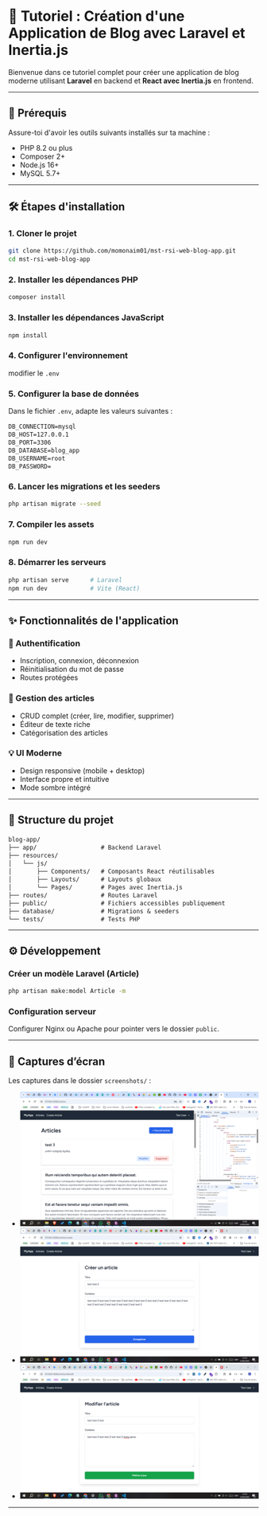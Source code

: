 # 🚀 Tutoriel : Création d'une Application de Blog avec Laravel et Inertia.js

Bienvenue dans ce tutoriel complet pour créer une application de blog moderne utilisant **Laravel** en backend et **React avec Inertia.js** en frontend.

---

## 🧰 Prérequis

Assure-toi d'avoir les outils suivants installés sur ta machine :

-   PHP 8.2 ou plus
-   Composer 2+
-   Node.js 16+
-   MySQL 5.7+

---

## 🛠️ Étapes d'installation

### 1. Cloner le projet

```bash
git clone https://github.com/momonaim01/mst-rsi-web-blog-app.git
cd mst-rsi-web-blog-app
```

### 2. Installer les dépendances PHP

```bash
composer install
```

### 3. Installer les dépendances JavaScript

```bash
npm install
```

### 4. Configurer l'environnement

modifier le `.env`

### 5. Configurer la base de données

Dans le fichier `.env`, adapte les valeurs suivantes :

```env
DB_CONNECTION=mysql
DB_HOST=127.0.0.1
DB_PORT=3306
DB_DATABASE=blog_app
DB_USERNAME=root
DB_PASSWORD=
```

### 6. Lancer les migrations et les seeders

```bash
php artisan migrate --seed
```

### 7. Compiler les assets

```bash
npm run dev
```

### 8. Démarrer les serveurs

```bash
php artisan serve      # Laravel
npm run dev            # Vite (React)
```

---

## ✨ Fonctionnalités de l'application

### 🔐 Authentification

-   Inscription, connexion, déconnexion
-   Réinitialisation du mot de passe
-   Routes protégées

### 📝 Gestion des articles

-   CRUD complet (créer, lire, modifier, supprimer)
-   Éditeur de texte riche
-   Catégorisation des articles

### 💡 UI Moderne

-   Design responsive (mobile + desktop)
-   Interface propre et intuitive
-   Mode sombre intégré

---

## 🧱 Structure du projet

```
blog-app/
├── app/                  # Backend Laravel
├── resources/
│   └── js/
│       ├── Components/   # Composants React réutilisables
│       ├── Layouts/      # Layouts globaux
│       └── Pages/        # Pages avec Inertia.js
├── routes/               # Routes Laravel
├── public/               # Fichiers accessibles publiquement
├── database/             # Migrations & seeders
└── tests/                # Tests PHP
```

---

## ⚙️ Développement

### Créer un modèle Laravel (Article)

```bash
php artisan make:model Article -m
```

### Configuration serveur

Configurer Nginx ou Apache pour pointer vers le dossier `public`.

---

## 📸 Captures d’écran

Les captures dans le dossier `screenshots/` :

-   ![Liste des articles](screenshots/articles.png)
-   ![Creation d'un article](screenshots/create.png)
-   ![Édition d’un article](screenshots/edit.png)

---
